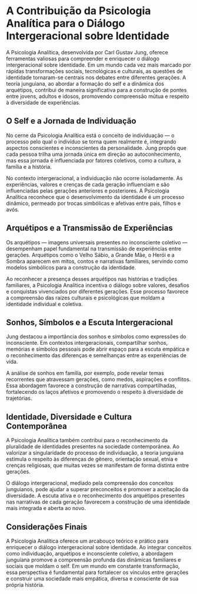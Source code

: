 # A Contribuição da Psicologia Analítica para o Diálogo Intergeracional sobre Identidade

A Psicologia Analítica, desenvolvida por Carl Gustav Jung, oferece ferramentas valiosas para compreender e enriquecer o diálogo intergeracional sobre identidade. Em um mundo cada vez mais marcado por rápidas transformações sociais, tecnológicas e culturais, as questões de identidade tornaram-se centrais nos debates entre diferentes gerações. A teoria junguiana, ao abordar a formação do self e a dinâmica dos arquétipos, contribui de maneira significativa para a construção de pontes entre jovens, adultos e idosos, promovendo compreensão mútua e respeito à diversidade de experiências.

## O Self e a Jornada de Individuação

No cerne da Psicologia Analítica está o conceito de individuação — o processo pelo qual o indivíduo se torna quem realmente é, integrando aspectos conscientes e inconscientes da personalidade. Jung propôs que cada pessoa trilha uma jornada única em direção ao autoconhecimento, mas essa jornada é influenciada por fatores coletivos, como a cultura, a família e a história.

No contexto intergeracional, a individuação não ocorre isoladamente. As experiências, valores e crenças de cada geração influenciam e são influenciadas pelas gerações anteriores e posteriores. A Psicologia Analítica reconhece que o desenvolvimento da identidade é um processo dinâmico, permeado por trocas simbólicas e afetivas entre pais, filhos e avós.

## Arquétipos e a Transmissão de Experiências

Os arquétipos — imagens universais presentes no inconsciente coletivo — desempenham papel fundamental na transmissão de experiências entre gerações. Arquétipos como o Velho Sábio, a Grande Mãe, o Herói e a Sombra aparecem em mitos, contos e narrativas familiares, servindo como modelos simbólicos para a construção da identidade.

Ao reconhecer a presença desses arquétipos nas histórias e tradições familiares, a Psicologia Analítica incentiva o diálogo sobre valores, desafios e conquistas vivenciados por diferentes gerações. Esse processo favorece a compreensão das raízes culturais e psicológicas que moldam a identidade individual e coletiva.

## Sonhos, Símbolos e a Escuta Intergeracional

Jung destacou a importância dos sonhos e símbolos como expressões do inconsciente. Em contextos intergeracionais, compartilhar sonhos, memórias e símbolos pessoais pode abrir espaço para a escuta empática e o reconhecimento das diferenças e semelhanças entre as experiências de vida.

A análise de sonhos em família, por exemplo, pode revelar temas recorrentes que atravessam gerações, como medos, aspirações e conflitos. Essa abordagem favorece a construção de narrativas compartilhadas, fortalecendo os laços afetivos e promovendo o respeito à diversidade de trajetórias.

## Identidade, Diversidade e Cultura Contemporânea

A Psicologia Analítica também contribui para o reconhecimento da pluralidade de identidades presentes na sociedade contemporânea. Ao valorizar a singularidade do processo de individuação, a teoria junguiana estimula o respeito às diferenças de gênero, orientação sexual, etnia e crenças religiosas, que muitas vezes se manifestam de forma distinta entre gerações.

O diálogo intergeracional, mediado pela compreensão dos conceitos junguianos, pode ajudar a superar preconceitos e promover a aceitação da diversidade. A escuta ativa e o reconhecimento dos arquétipos presentes nas narrativas de cada geração favorecem a construção de uma identidade mais integrada e aberta ao novo.

## Considerações Finais

A Psicologia Analítica oferece um arcabouço teórico e prático para enriquecer o diálogo intergeracional sobre identidade. Ao integrar conceitos como individuação, arquétipos e inconsciente coletivo, a abordagem junguiana promove a compreensão profunda das dinâmicas familiares e sociais que moldam o self. Em um mundo em constante transformação, essa perspectiva é fundamental para fortalecer os vínculos entre gerações e construir uma sociedade mais empática, diversa e consciente de sua própria história.